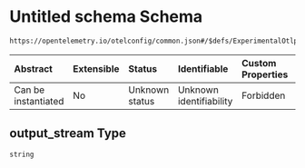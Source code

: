 # Untitled schema Schema

```txt
https://opentelemetry.io/otelconfig/common.json#/$defs/ExperimentalOtlpFileExporter/properties/output_stream
```



| Abstract            | Extensible | Status         | Identifiable            | Custom Properties | Additional Properties | Access Restrictions | Defined In                                                    |
| :------------------ | :--------- | :------------- | :---------------------- | :---------------- | :-------------------- | :------------------ | :------------------------------------------------------------ |
| Can be instantiated | No         | Unknown status | Unknown identifiability | Forbidden         | Allowed               | none                | [common.json\*](../schema/common.json "open original schema") |

## output\_stream Type

`string`
